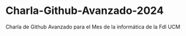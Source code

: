 # Charla-Github-Avanzado-2024
Charla de Github Avanzado para el Mes de la informática de la FdI UCM
